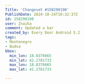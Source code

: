 ```yaml
---
Title: 'Changeset #158290190'
PublishDate: 2024-10-24T10:32:37Z
id: 158290190
user: Znaika
comment: Updated a bar
created_by: Every Door Android 5.2
tags:
- Montenegro
- Budva
bbox:
  min_lon: 18.8376665
  min_lat: 42.2781733
  max_lon: 18.8376665
  max_lat: 42.2781733

---
```

